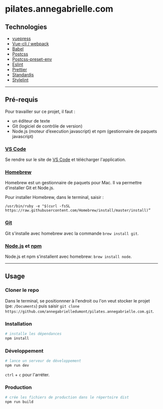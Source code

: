 # pilates.annegabrielle.com

## Technologies

- [vuepress](https://vuepress.vuejs.org/)
- [Vue-cli / webpack](https://cli.vuejs.org/)
- [Babel](https://babeljs.io/)
- [Postcss](https://postcss.org/)
- [Postcss-preset-env](https://preset-env.cssdb.org/)
- [Eslint](https://eslint.org/)
- [Prettier](https://prettier.io/)
- [Standardjs](https://standardjs.com/)
- [Stylelint](https://stylelint.io/)

---

## Pré-requis

Pour travailler sur ce projet, il faut :

- un éditeur de texte
- Git (logiciel de contrôle de version)
- Node.js (moteur d’execution javascript) et npm (gestionnaire de paquets javascript)

### [VS Code](https://code.visualstudio.com/)

Se rendre sur le site de [VS Code](https://code.visualstudio.com/) et télécharger l'application.

### [Homebrew](https://brew.sh/)

Homebrew est un gestionnaire de paquets pour Mac. Il va permettre d'installer Git et Node.js.

Pour installer Homebrew, dans le terminal, saisir :

```
/usr/bin/ruby -e "$(curl -fsSL https://raw.githubusercontent.com/Homebrew/install/master/install)”
```

### [Git](https://git-scm.com/)

Git s'installe avec homebrew avec la commande `brew install git`.

### [Node.js](https://nodejs.org) et [npm](https://www.npmjs.com/)

Node.js et npm s’installent avec homebrew: `brew install node`.

---

## Usage

### Cloner le repo

Dans le terminal, se positionnner à l'endroit ou l'on veut stocker le projet (pe: `/Documents`) puis saisir `git clone https://github.com/annegabrielledumont/pilates.annegabrielle.com.git`.

### Installation

```bash
# installe les dépendances
npm install
```

### Développement

```bash
# lance un serveur de développement
npm run dev
```

`ctrl` + `c` pour l'arréter.

### Production

```bash
# crée les fichiers de production dans le répertoire dist
npm run build
```
